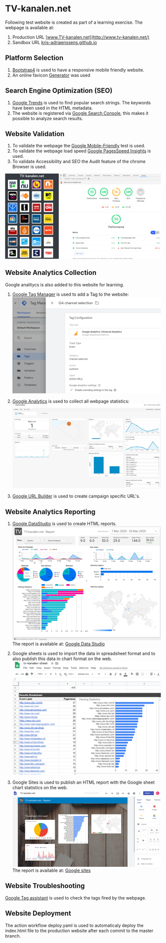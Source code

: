 # TV-kanalen.net
Following test website is created as part of a learning exercise.
The webpage is available at:
1. Production URL [www.TV-kanalen.net](http://www.tv-kanalen.net/)
2. Sandbox URL [kris-adriaenssens.github.io](https://kris-adriaenssens.github.io)

## Platform Selection
1. [Bootstrap4](https://www.w3schools.com/bootstrap4) is used to have a responsive mobile friendly website.
2. An online favicon [Generator](https://favicon.io/favicon-generator/) was used
## Search Engine Optimization (SEO)
1. [Google Trends](https://trends.google.com/trends) is used to find popular search strings. The keywords have been used in the HTML metadata.
2. The website is registered via [Google Search Console](https://www.google.com/webmasters), this makes it possible to analyze search results.
## Website Validation
1. To validate the webpage the [Google Mobile-Friendly](https://search.google.com/test/mobile-friendly?) test is used.
2. To validate the webpage load speed [Google PagesSpeed Insights](https://developers.google.com/speed/pagespeed/insights/) is used.
3. To validate Accessibility and SEO the Audit feature of the chrome Browser is used.

![Google Chrome Audit Feature](/GoogleChromeAudit.png "Google Chrome Audit")
## Website Analytics Collection
Google analitycs is also added to this website for learning.
1. [Google Tag Manager](https://tagmanager.google.com/) is used to add a Tag to the website:
![Google Tag Manager](/GoogleTagManager.png "Google Tag Manager Studio")

2. [Google Analytics](https://analytics.google.com/analytics/web) is used to collect all webpage statistics:
![Google Analytics](/GoogleAnalytics.png "Google Analytics")
3. [Google URL Builder](https://ga-dev-tools.appspot.com/campaign-url-builder/) is used to create campaign specific URL's.

## Website Analytics Reporting
1. [Google DataStudio](https://datastudio.google.com) is used to create HTML reports.
![Google Data Studio](/GoogleDataStudio.png "Google Data Studio")
The report is available at:
[Google Data Studio](https://datastudio.google.com/reporting/e37b9103-072b-4c9e-a2a1-8fb537420142/page/6zXD?s=j6wpkTVsqHo)

2. Google sheets is used to import the data in spreadsheet format and to also publish this data in chart format on the web.
![Google Sheets](/GoogleSheets.png "Google Sheets")
3. Google Sites is used to publish an HTML report with the Google sheet chart statistics on the web.
![Google Sites](/GooglePages.png "Google Pages")
The report is available at:
[Google sites](https://sites.google.com/view/tv-kanalen-net-report/home)

## Website Troubleshooting
[Google Tag assistant](https://get.google.com/tagassistant/) is used to check the tags fired by the webpage.

## Website Deployment
The action workflow deploy.yaml is used to automaticaly deploy the index.html file to the production website after each commit to the master branch. 
